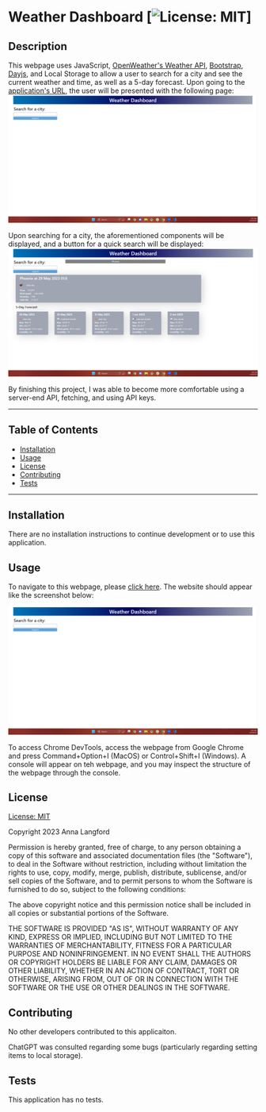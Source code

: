 # Weather Dashboard [![License: MIT](https://img.shields.io/badge/License-MIT-yellow.svg)]

## Description 

This webpage uses JavaScript, [OpenWeather's Weather API](https://openweathermap.org/api), [Bootstrap](https://getbootstrap.com/docs/5.3/getting-started/introduction/), [Dayjs](https://day.js.org/docs/en/installation/installation), and Local Storage to allow a user to search for a city and see the current weather and time, as well as a 5-day forecast. Upon going to the [application's URL](https://anna-dxj.github.io/md6-weather-dash/), the user will be presented with the following page: ![Screenshot-empty-page](assets/images/empty.png)

Upon searching for a city, the aforementioned components will be displayed, and a button for a quick search will be displayed: ![Screenshot-search-example](assets/images/search.png)

By finishing this project, I was able to become more comfortable using a server-end API, fetching, and using API keys. 

---
## Table of Contents

  - [Installation](#instlalation)
  - [Usage](#usage)
  - [License](#license) 
  - [Contributing](#contributing)
  - [Tests](#tests)

---

## Installation

There are no installation instructions to continue development or to use this application. 

## Usage

To navigate to this webpage, please [click here](https://anna-dxj.github.io/md6-weather-dash/). The website should appear like the screenshot below: 

![Screenshot-empty-page](assets/images/empty.png)

To access Chrome DevTools, access the webpage from Google Chrome and press Command+Option+I (MacOS) or Control+Shift+I (Windows). A console will appear on teh webpage, and you may inspect the structure of the webpage through the console. 

## License

  [License: MIT](https://opensource.org/licenses/MIT)

  Copyright 2023 Anna Langford

Permission is hereby granted, free of charge, to any person obtaining a copy
of this software and associated documentation files (the "Software"), to deal
in the Software without restriction, including without limitation the rights
to use, copy, modify, merge, publish, distribute, sublicense, and/or sell
copies of the Software, and to permit persons to whom the Software is
furnished to do so, subject to the following conditions:

The above copyright notice and this permission notice shall be included in all
copies or substantial portions of the Software.

THE SOFTWARE IS PROVIDED "AS IS", WITHOUT WARRANTY OF ANY KIND, EXPRESS OR
IMPLIED, INCLUDING BUT NOT LIMITED TO THE WARRANTIES OF MERCHANTABILITY,
FITNESS FOR A PARTICULAR PURPOSE AND NONINFRINGEMENT. IN NO EVENT SHALL THE
AUTHORS OR COPYRIGHT HOLDERS BE LIABLE FOR ANY CLAIM, DAMAGES OR OTHER
LIABILITY, WHETHER IN AN ACTION OF CONTRACT, TORT OR OTHERWISE, ARISING FROM,
OUT OF OR IN CONNECTION WITH THE SOFTWARE OR THE USE OR OTHER DEALINGS IN THE
SOFTWARE.

## Contributing

No other developers contributed to this applicaiton.

ChatGPT was consulted regarding some bugs (particularly regarding setting items to local storage). 

## Tests
This application has no tests.